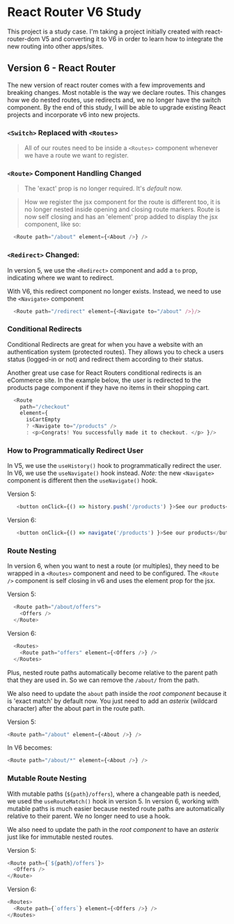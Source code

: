 # React Router V6 Study

This project is a study case. I'm taking a project initially created with react-router-dom V5 and converting it to V6 in order to learn how to integrate the new routing into other apps/sites.

## Version 6 - React Router

The new version of react router comes with a few improvements and breaking changes. Most notable is the way we declare routes. This changes how we do nested routes, use redirects and, we no longer have the switch component. By the end of this study, I will be able to upgrade existing React projects and incorporate v6 into new projects.


### `<Switch>` Replaced with `<Routes>`

> All of our routes need to be inside a `<Routes>` component whenever we have a route we want to register.


### `<Route>` Component Handling Changed

> The 'exact' prop is no longer required. It's *default* now.

> How we register the jsx component for the route is different too, it is no longer nested inside opening and closing route markers. Route is now self closing and has an 'element' prop added to display the jsx component, like so:

```javascript
  <Route path="/about" element={<About />} />
```


### `<Redirect>` Changed:

In version 5, we use the `<Redirect>` component and add a `to` prop, indicating where we want to redirect.

With V6, this redirect component no longer exists. Instead, we need to use the `<Navigate>` component

```javascript
  <Route path="/redirect" element={<Navigate to="/about" />}/>
```


### Conditional Redirects

Conditional Redirects are great for when you have a website with an authentication system (protected routes). They allows you to check a users status (logged-in or not) and redirect them according to their status.

Another great use case for React Routers conditional redirects is an eCommerce site. In the example below, the user is redirected to the products page component if they have no items in their shopping cart.

```javascript
  <Route
    path="/checkout"
    element={
      isCartEmpty
      ? <Navigate to="/products" />
      : <p>Congrats! You successfully made it to checkout. </p> }/>
```


### How to Programmatically Redirect User

In V5, we use the `useHistory()` hook to programmatically redirect the user. In V6, we use the `useNavigate()` hook instead. *Note:* the new `<Navigate>` component is different then the `useNavigate()` hook.

   Version 5:

```javascript
   <button onClick={() => history.push('/products') }>See our products</button>
```

   Version 6:

```javascript
   <button onClick={() => navigate('/products') }>See our products</button>
```


### Route Nesting

In version 6, when you want to nest a route (or multiples), they need to be wrapped in a `<Routes>` component and need to be configured. The `<Route />` component is self closing in v6 and uses the element prop for the jsx.

   Version 5:

```javascript
  <Route path="/about/offers">
    <Offers />
  </Route>
```

   Version 6:

```javascript
  <Routes>
    <Route path="offers" element={<Offers />} />
  </Routes>
```

Plus, nested route paths automatically become relative to the parent path that they are used in. So we can remove the `/about/` from the path.

We also need to update the `about` path inside the *root component* because it is 'exact match' by default now. You just need to add an *asterix* (wildcard character) after the about part in the route path. 

Version 5:
```javascript
<Route path="/about" element={<About />} />
```

In V6 becomes:
```javascript
<Route path="/about/*" element={<About />} />
```


### Mutable Route Nesting

With mutable paths (`${path}/offers`), where a changeable path is needed, we used the `useRouteMatch()` hook in version 5. In version 6, working with mutable paths is much easier because nested route paths are automatically relative to their parent. We no longer need to use a hook.

We also need to update the path in the *root component* to have an *asterix* just like for immutable nested routes.

Version 5:

```javascript
<Route path={`${path}/offers`}>
  <Offers />
</Route>
```

Version 6:

```javascript
<Routes>
  <Route path={`offers`} element={<Offers />} />
</Routes>
```



